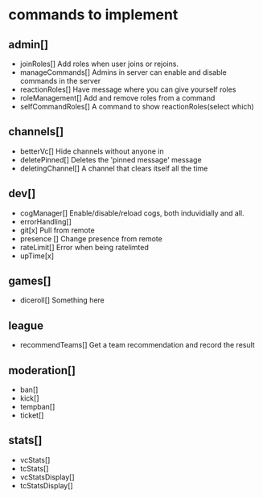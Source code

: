 # commands to implement

## admin[]

- joinRoles[]
  Add roles when user joins or rejoins.
- manageCommands[]
  Admins in server can enable and disable commands in the server
- reactionRoles[]
  Have message where you can give yourself roles
- roleManagement[]
  Add and remove roles from a command
- selfCommandRoles[]
  A command to show reactionRoles(select which)

## channels[]

- betterVc[]
  Hide channels without anyone in
- deletePinned[]
  Deletes the 'pinned message' message
- deletingChannel[]
  A channel that clears itself all the time

## dev[]

- cogManager[]
  Enable/disable/reload cogs, both induvidially and all.
- errorHandling[]
- git[x]
  Pull from remote
- presence []
  Change presence from remote
- rateLimit[]
  Error when being ratelimted
- upTime[x]

## games[]

- diceroll[]
  Something here

## league

- recommendTeams[]
  Get a team recommendation and record the result

## moderation[]

- ban[]
- kick[]
- tempban[]
- ticket[]

## stats[]

- vcStats[]
- tcStats[]
- vcStatsDisplay[]
- tcStatsDisplay[]
